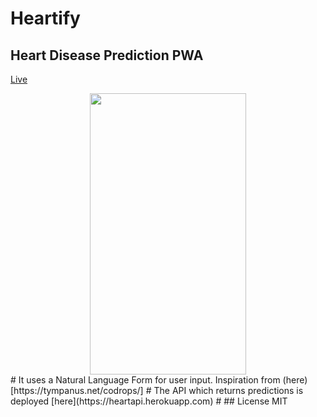 # Heartify
## Heart Disease Prediction PWA

[Live](https://heartify.netlify.com)

<center>
	<img src="demo.gif" height="450" width="250">
</center>
#
It uses a Natural Language Form for user input. Inspiration from (here)[https://tympanus.net/codrops/]
#
The API which returns predictions is deployed [here](https://heartapi.herokuapp.com)
#
## License
MIT
